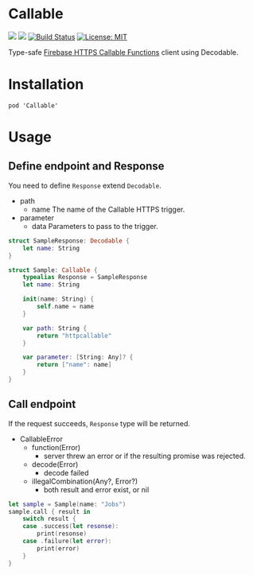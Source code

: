 # Callable

![](https://cocoapod-badges.herokuapp.com/v/Callable/badge.png)
![](https://cocoapod-badges.herokuapp.com/p/Callable/badge.png)
[![Build Status](https://travis-ci.org/starhoshi/Callable.svg?branch=master)](https://travis-ci.org/starhoshi/Callable)
[![License: MIT](https://img.shields.io/badge/License-MIT-green.svg)](https://opensource.org/licenses/MIT)

Type-safe [Firebase HTTPS Callable Functions](https://firebase.google.com/docs/functions/callable) client using Decodable.

# Installation

```
pod 'Callable'
```

# Usage

## Define endpoint and Response

You need to define `Response` extend `Decodable`.

* path
    * name The name of the Callable HTTPS trigger.
* parameter
    * data Parameters to pass to the trigger.

```swift
struct SampleResponse: Decodable {
    let name: String
}

struct Sample: Callable {
    typealias Response = SampleResponse
    let name: String

    init(name: String) {
        self.name = name
    }

    var path: String {
        return "httpcallable"
    }

    var parameter: [String: Any]? {
        return ["name": name]
    }
}
```

## Call endpoint

If the request succeeds, `Response` type will be returned.

* CallableError
    * function(Error)
        * server threw an error or if the resulting promise was rejected.
    * decode(Error) 
        * decode failed
    * illegalCombination(Any?, Error?)
        * both result and error exist, or nil

```swift
let sample = Sample(name: "Jobs")
sample.call { result in
    switch result {
    case .success(let resonse):
        print(resonse)
    case .failure(let error):
        print(error)
    }
}
```
